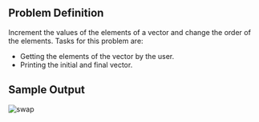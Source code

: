 ## Problem Definition
Increment the values of the elements of a vector and change the order of the elements.
Tasks for this problem are: 
* Getting the elements of the vector by the user. 
* Printing the initial and final vector. 

## Sample Output 
![swap](https://user-images.githubusercontent.com/43919074/99463752-870b1780-2947-11eb-8841-2002980a9311.png)
